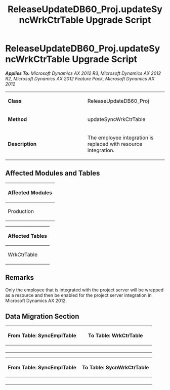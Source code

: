 ﻿---
title: ReleaseUpdateDB60_Proj.updateSyncWrkCtrTable Upgrade Script
TOCTitle: ReleaseUpdateDB60_Proj.updateSyncWrkCtrTable Upgrade Script
ms:assetid: de926867-37a5-805b-8f7a-1308cddab97c
ms:mtpsurl: https://msdn.microsoft.com/en-us/library/JJ737235(v=AX.60)
ms:contentKeyID: 49711678
ms.date: 05/18/2015
mtps_version: v=AX.60
---

# ReleaseUpdateDB60\_Proj.updateSyncWrkCtrTable Upgrade Script 


_**Applies To:** Microsoft Dynamics AX 2012 R3, Microsoft Dynamics AX 2012 R2, Microsoft Dynamics AX 2012 Feature Pack, Microsoft Dynamics AX 2012_

<table>
<colgroup>
<col style="width: 50%" />
<col style="width: 50%" />
</colgroup>
<tbody>
<tr class="odd">
<td><p><strong>Class</strong></p></td>
<td><p>ReleaseUpdateDB60_Proj</p></td>
</tr>
<tr class="even">
<td><p><strong>Method</strong></p></td>
<td><p>updateSyncWrkCtrTable</p></td>
</tr>
<tr class="odd">
<td><p><strong>Description</strong></p></td>
<td><p>The employee integration is replaced with resource integration.</p></td>
</tr>
</tbody>
</table>


## Affected Modules and Tables

<table>
<colgroup>
<col style="width: 100%" />
</colgroup>
<thead>
<tr class="header">
<th><p>Affected Modules</p></th>
</tr>
</thead>
<tbody>
<tr class="odd">
<td><p>Production</p></td>
</tr>
</tbody>
</table>


<table>
<colgroup>
<col style="width: 100%" />
</colgroup>
<thead>
<tr class="header">
<th><p>Affected Tables</p></th>
</tr>
</thead>
<tbody>
<tr class="odd">
<td><p>WrkCtrTable</p></td>
</tr>
</tbody>
</table>


## Remarks

Only the employee that is integrated with the project server will be wrapped as a resource and then be enabled for the project server integration in Microsoft Dynamics AX 2012.

## Data Migration Section

<table>
<colgroup>
<col style="width: 50%" />
<col style="width: 50%" />
</colgroup>
<thead>
<tr class="header">
<th><p>From Table: SyncEmplTable</p></th>
<th><p>To Table: WrkCtrTable</p></th>
</tr>
</thead>
<tbody>
<tr class="odd">
<td><p></p></td>
<td><p></p></td>
</tr>
</tbody>
</table>


<table>
<colgroup>
<col style="width: 50%" />
<col style="width: 50%" />
</colgroup>
<thead>
<tr class="header">
<th><p>From Table: SyncEmplTable</p></th>
<th><p>To Table: SycnWrkCtrTable</p></th>
</tr>
</thead>
<tbody>
<tr class="odd">
<td><p></p></td>
<td><p></p></td>
</tr>
</tbody>
</table>

  


